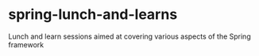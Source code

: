 spring-lunch-and-learns
=======================

Lunch and learn sessions aimed at covering various aspects of the Spring framework